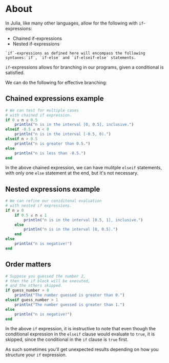 # About

In Julia, like many other languages, allow for the following with `if`-expressions:

- Chained if-expressions
- Nested if-expressions

~~~~exercism/note
`if`-expressions as defined here will encompass the following syntaxes:`if`, `if-else` and `if-elseif-else` statements.
~~~~

`if`-expressions allows for branching in our programs, given a conditional is satisfied. 

We can do the following for effective branching:

## Chained expressions example

```julia
# We can test for multiple cases
# with chained if expression.
if 0 ≤ n ≤ 0.5
    println("n is in the interval [0, 0.5], inclusive.")
elseif -0.5 ≤ n < 0
    println("n is in the interval [-0.5, 0).")
elseif n > 0.5
    println("n is greater than 0.5.")
else
    println("n is less than -0.5.")
end
```

In the above chained expression, we can have mulitple `elseif` statements, with only one `else` statement at the end, but it's not necessary. 

## Nested expressions example

```julia
# We can refine our coniditonal evaluation
# with nested if expressions.
if n ≥ 0
    if 0.5 ≤ n ≤ 1
        println("n is in the interval [0.5, 1], inclusive.")
    else
        println("n is in the interval [0, 0.5).")
    end
else
    println("n is negative!")
end
```

## Order matters

```julia
# Suppose you guessed the number 2,
# then the if block will be executed,
# and the others skipped.
if guess_number > 0
    println("The number guessed is greater than 0.")
elseif guess_number > 1
    println("The number guessed is greater than 1.")
else
    println("n is negative!")
end
```
In the above `if` expression, it is instructive to note that even though the conditional expression in the `elseif` clause would evaluate to `true`, it is skipped,
since the conditional in the `if` clause is `true` first.

As such sometimes you'll get unexpected results depending on how you structure your `if` expression.